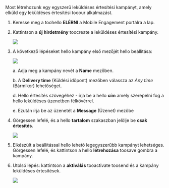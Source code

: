 Most létrehozunk egy egyszerű leküldéses értesítési kampányt, amely elküld egy leküldéses értesítési tooour alkalmazást.

1. Keresse meg a toohello **ELÉRNI** a Mobile Engagement portálra a lap.
2. Kattintson a **új hirdetmény** toocreate a leküldéses értesítési kampány.
   
    ![](./media/mobile-engagement-windows-push-campaign/new-announcement.png)
3. A következő lépéseket hello kampány első mezőjét hello beállítása:
   
    ![](./media/mobile-engagement-windows-push-campaign/campaign-first-params.png)
   
    a. Adja meg a kampány nevét a **Name** mezőben.
   
    b. A **Delivery time** (Küldési időpont) mezőben válassza az *Any time* (Bármikor) lehetőséget.
   
    d. Hello értesítés szövegéhez - írja be a hello **cím** amely szerepelni fog a hello leküldéses üzenetben félkövérrel.
   
    e. Ezután írja be az üzenetét a **Message** (Üzenet) mezőbe
4. Görgessen lefelé, és a hello **tartalom** szakaszban jelölje be **csak értesítés**.
   
    ![](./media/mobile-engagement-windows-push-campaign/campaign-content.png)
5. Elkészült a beállítással hello lehető legegyszerűbb kampányt lehetséges. Görgessen lefelé, és kattintson a hello **létrehozása** toosave gombra a kampány.
6. Utolsó lépés: kattintson a **aktiválás** tooactivate toosend és a kampány leküldéses értesítések.
   
    ![](./media/mobile-engagement-windows-push-campaign/campaign-activate.png)

